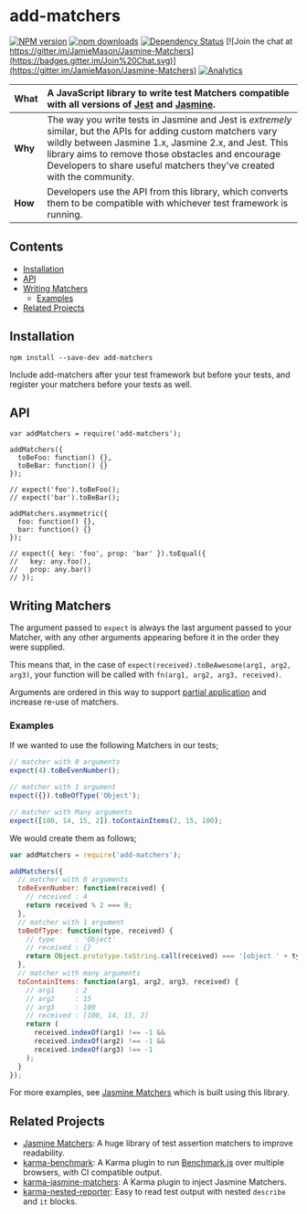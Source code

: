 # add-matchers

[![NPM version](http://img.shields.io/npm/v/add-matchers.svg?style=flat-square)](https://www.npmjs.com/package/add-matchers)
[![npm downloads](https://img.shields.io/npm/dm/add-matchers.svg?style=flat-square)](https://www.npmjs.com/package/add-matchers)
[![Dependency Status](http://img.shields.io/david/JamieMason/add-matchers.svg?style=flat-square)](https://david-dm.org/JamieMason/add-matchers)
[![Join the chat at https://gitter.im/JamieMason/Jasmine-Matchers](https://badges.gitter.im/Join%20Chat.svg)](https://gitter.im/JamieMason/Jasmine-Matchers)
[![Analytics](https://ga-beacon.appspot.com/UA-45466560-5/add-matchers?flat&useReferer)](https://github.com/igrigorik/ga-beacon)

|**What**|A JavaScript library to write test Matchers compatible with all versions of [Jest](http://facebook.github.io/jest/) and [Jasmine](https://jasmine.github.io/).|
|---|:---|
|**Why**|The way you write tests in Jasmine and Jest is _extremely_ similar, but the APIs for adding custom matchers vary wildly between Jasmine 1.x, Jasmine 2.x, and Jest. This library aims to remove those obstacles and encourage Developers to share useful matchers they've created with the community.|
|**How**|Developers use the API from this library, which converts them to be compatible with whichever test framework is running.|

## Contents

* [Installation](#installation)
* [API](#api)
* [Writing Matchers](#writing-matchers)
  * [Examples](#examples)
* [Related Projects](#related-projects)

## Installation

```
npm install --save-dev add-matchers
```

Include add-matchers after your test framework but before your tests, and register your matchers before your tests as well.

## API

```
var addMatchers = require('add-matchers');

addMatchers({
  toBeFoo: function() {},
  toBeBar: function() {}
});

// expect('foo').toBeFoo();
// expect('bar').toBeBar();

addMatchers.asymmetric({
  foo: function() {},
  bar: function() {}
});

// expect({ key: 'foo', prop: 'bar' }).toEqual({
//   key: any.foo(),
//   prop: any.bar()
// });
```

## Writing Matchers

The argument passed to `expect` is always the last argument passed to your Matcher, with any other arguments appearing before it in the order they were supplied.

This means that, in the case of `expect(received).toBeAwesome(arg1, arg2, arg3)`, your function will be called with `fn(arg1, arg2, arg3, received)`.

Arguments are ordered in this way to support [partial application](http://ejohn.org/blog/partial-functions-in-javascript/) and increase re-use of matchers.

### Examples

If we wanted to use the following Matchers in our tests;

```js
// matcher with 0 arguments
expect(4).toBeEvenNumber();

// matcher with 1 argument
expect({}).toBeOfType('Object');

// matcher with Many arguments
expect([100, 14, 15, 2]).toContainItems(2, 15, 100);
```

We would create them as follows;

```js
var addMatchers = require('add-matchers');

addMatchers({
  // matcher with 0 arguments
  toBeEvenNumber: function(received) {
    // received : 4
    return received % 2 === 0;
  },
  // matcher with 1 argument
  toBeOfType: function(type, received) {
    // type     : 'Object'
    // received : {}
    return Object.prototype.toString.call(received) === '[object ' + type + ']';
  },
  // matcher with many arguments
  toContainItems: function(arg1, arg2, arg3, received) {
    // arg1     : 2
    // arg2     : 15
    // arg3     : 100
    // received : [100, 14, 15, 2]
    return (
      received.indexOf(arg1) !== -1 &&
      received.indexOf(arg2) !== -1 &&
      received.indexOf(arg3) !== -1
    );
  }
});
```

For more examples, see [Jasmine Matchers](https://github.com/JamieMason/Jasmine-Matchers/tree/master/src) which is built using this library.

## Related Projects

+ [Jasmine Matchers](https://github.com/JamieMason/Jasmine-Matchers): A huge library of test assertion matchers to improve readability.
+ [karma-benchmark](https://github.com/JamieMason/karma-benchmark): A Karma plugin to run [Benchmark.js](https://benchmarkjs.com/) over multiple browsers, with CI compatible output.
+ [karma-jasmine-matchers](https://github.com/JamieMason/karma-jasmine-matchers): A Karma plugin to inject Jasmine Matchers.
+ [karma-nested-reporter](https://github.com/JamieMason/karma-nested-reporter): Easy to read test output with nested `describe` and `it` blocks.
